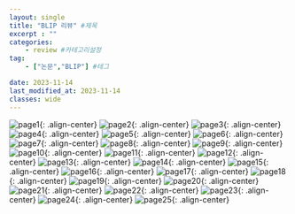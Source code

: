 ```yaml
---
layout: single
title: "BLIP 리뷰" #제목
excerpt : ""
categories: 
    - review #카테고리설정
tag: 
    - ["논문","BLIP"] #테그

date: 2023-11-14
last_modified_at: 2023-11-14
classes: wide        
---
```


![page1](/assets/images/BLIP/슬라이드1.PNG.PNG){: .align-center}
![page2](/assets/images/BLIP/슬라이드2.PNG.PNG){: .align-center}
![page3](/assets/images/BLIP/슬라이드3.PNG.PNG){: .align-center}
![page4](/assets/images/BLIP/슬라이드4.PNG.PNG){: .align-center}
![page5](/assets/images/BLIP/슬라이드5.PNG.PNG){: .align-center}
![page6](/assets/images/BLIP/슬라이드6.PNG.PNG){: .align-center}
![page7](/assets/images/BLIP/슬라이드7.PNG.PNG){: .align-center}
![page8](/assets/images/BLIP/슬라이드8.PNG.PNG){: .align-center}
![page9](/assets/images/BLIP/슬라이드9.PNG.PNG){: .align-center}
![page10](/assets/images/BLIP/슬라이드10.PNG.PNG){: .align-center}
![page11](/assets/images/BLIP/슬라이드11.PNG.PNG){: .align-center}
![page12](/assets/images/BLIP/슬라이드12.PNG.PNG){: .align-center}
![page13](/assets/images/BLIP/슬라이드13.PNG.PNG){: .align-center}
![page14](/assets/images/BLIP/슬라이드14.PNG.PNG){: .align-center}
![page15](/assets/images/BLIP/슬라이드15.PNG.PNG){: .align-center}
![page16](/assets/images/BLIP/슬라이드16.PNG.PNG){: .align-center}
![page17](/assets/images/BLIP/슬라이드17.PNG.PNG){: .align-center}
![page18](/assets/images/BLIP/슬라이드18.PNG.PNG){: .align-center}
![page19](/assets/images/BLIP/슬라이드19.PNG.PNG){: .align-center}
![page20](/assets/images/BLIP/슬라이드20.PNG.PNG){: .align-center}
![page21](/assets/images/BLIP/슬라이드21.PNG.PNG){: .align-center}
![page22](/assets/images/BLIP/슬라이드22.PNG.PNG){: .align-center}
![page23](/assets/images/BLIP/슬라이드23.PNG.PNG){: .align-center}
![page24](/assets/images/BLIP/슬라이드24.PNG.PNG){: .align-center}
![page25](/assets/images/BLIP/슬라이드25.PNG.PNG){: .align-center}